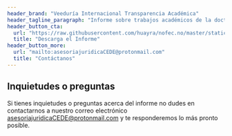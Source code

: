 ```yaml
---
header_brand: "Veeduría Internacional Transparencia Académica"
header_tagline_paragraph: "Informe sobre trabajos académicos de la doctora Diana Salazar"
header_button_cta:
  url: "https://raw.githubusercontent.com/huayra/nofec.no/master/static/images/INFORME_Transp_Academ_firmado.pdf"
  title: "Descarga el Informe"
header_button_more:
  url: "mailto:asesoriajuridicaCEDE@protonmail.com"
  title: "Contáctanos"
---
```


## Inquietudes o preguntas
Si tienes inquietudes o preguntas acerca del informe no dudes en contactarnos a nuestro correo electrónico asesoriajuridicaCEDE@protonmail.com y te responderemos lo más pronto posible.
